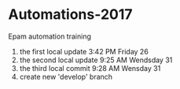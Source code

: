 # Automations-2017
Epam automation training

1. the first local update 3:42 PM Friday 26
2. the second local update 9:25 AM Wendsday 31
3. the third local commit 9:28 AM Wensday 31
4. create new 'develop' branch

